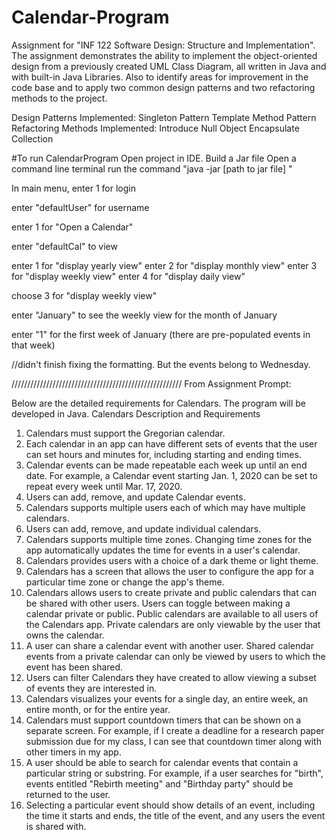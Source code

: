# Calendar-Program
Assignment for "INF 122 Software Design: Structure and Implementation". The assignment demonstrates the ability to implement the object-oriented design from a previously created UML Class Diagram, all written in Java and with built-in Java Libraries. Also to identify areas for improvement in the code base and to apply two common design patterns and two refactoring methods to the project.

  Design Patterns Implemented:
    Singleton Pattern
    Template Method Pattern
  Refactoring Methods Implemented:
    Introduce Null Object
    Encapsulate Collection


#To run CalendarProgram
Open project in IDE.
Build a Jar file
Open a command line terminal
  run the command "java -jar [path to jar file] "


  In main menu, enter 1 for login

  enter "defaultUser" for username

  enter 1 for "Open a Calendar"

  enter "defaultCal" to view

  enter 1 for "display yearly view"
  enter 2 for "display monthly view"
  enter 3 for "display weekly view"
  enter 4 for "display daily view"

  choose 3 for "display weekly view"

  enter "January" to see the weekly view for the month of January

  enter "1" for the first week of January (there are pre-populated events in that week)

  //didn't finish fixing the formatting. But the events belong to Wednesday.  



//////////////////////////////////////////////////////
From Assignment Prompt:

Below are the detailed requirements for Calendars. The program will be developed in Java.
Calendars Description and Requirements
1.	Calendars must support the Gregorian calendar.
2.	Each calendar in an app can have different sets of events that the user can set hours and minutes for, including starting and ending times.
3.	Calendar events can be made repeatable each week up until an end date. For example, a Calendar event starting Jan. 1, 2020 can be set to repeat every week until Mar. 17, 2020.
4.	Users can add, remove, and update Calendar events.
5.	Calendars supports multiple users each of which may have multiple calendars.
6.	Users can add, remove, and update individual calendars.
7.	Calendars supports multiple time zones. Changing time zones for the app automatically updates the time for events in a user's calendar.
8.	Calendars provides users with a choice of a dark theme or light theme.
9.	Calendars has a screen that allows the user to configure the app for a particular time zone or change the app's theme.
10.	Calendars allows users to create private and public calendars that can be shared with other users. Users can toggle between making a calendar private or public. Public calendars are available to all users of the Calendars app. Private calendars are only viewable by the user that owns the calendar.
11.	A user can share a calendar event with another user. Shared calendar events from a private calendar can only be viewed by users to which the event has been shared.
12.	Users can filter Calendars they have created to allow viewing a subset of events they are interested in.
13.	Calendars visualizes your events for a single day, an entire week, an entire month, or for the entire year.
14.	Calendars must support countdown timers that can be shown on a separate screen. For example, if I create a deadline for a research paper submission due for my class, I can see that countdown timer along with other timers in my app.
15.	A user should be able to search for calendar events that contain a particular string or substring. For example, if a user searches for "birth", events entitled "Rebirth meeting" and "Birthday party" should be returned to the user.
16.	Selecting a particular event should show details of an event, including the time it starts and ends, the title of the event, and any users the event is shared with.  
